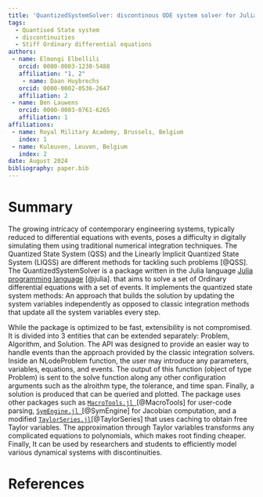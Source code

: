 ```yaml
---
title: 'QuantizedSystemSolver: discontinous ODE system solver for Julia.'
tags:
  - Quantised State system
  - discontinuities
  - Stiff Ordinary differential equations
authors:
 - name: Elmongi Elbellili
   orcid: 0000-0003-1230-5488
   affiliation: "1, 2"
    - name: Daan Huybrechs
   orcid: 0000-0002-0536-2647
   affiliation: 2
 - name: Ben Lauwens
   orcid: 0000-0003-0761-6265
   affiliation: 1
affiliations:
 - name: Royal Military Academy, Brussels, Belgium
   index: 1
 - name: Kuleuven, Leuven, Belgium
   index: 2
date: August 2024
bibliography: paper.bib
---
```


# Summary

The growing intricacy of contemporary engineering systems, typically reduced to differential equations with events, poses a difficulty in digitally simulating them using traditional numerical integration techniques. The Quantized State System (QSS) and the Linearly Implicit Quantized State System (LIQSS) are different methods for tackling such problems [@QSS]. The QuantizedSystemSolver is a package written in the Julia language [Julia programming language](https://julialang.org) [@julia]. that aims to solve a set of Ordinary differential equations with a set of events. It implements the quantized state system methods: An approach that builds the solution by updating the system variables independently as opposed to classic integration methods that update all the system variables every step.

While the package is optimized to be fast, extensibility is not compromised. It is divided into 3 entities that can be extended separately: Problem, Algorithm, and Solution. The API was designed to provide an easier way to handle events than the approach provided by the classic integration solvers. Inside an NLodeProblem function, the user may introduce any parameters, variables, equations, and events. The output of this function (object of type Problem) is sent to the solve function along any other configuration arguments such as the alroithm type, the tolerance, and time span. Finally, a solution is produced that can be queried and plotted. The package uses other packages such as  [`MacroTools.jl `]( https://github.com/FluxML/MacroTools.jl)[@MacroTools] for user-code parsing, [`SymEngine.jl `]( https://github.com/symengine/SymEngine.jl)[@SymEngine]  for Jacobian computation, and a modified [`TaylorSeries.jl`](https://github.com/JuliaDiff/TaylorSeries.jl/)[@TaylorSeries] that uses caching to obtain free Taylor variables. The approximation through Taylor variables transforms any complicated equations to polynomials, which makes root finding cheaper. Finally, It can be used by researchers and students to efficiently model various dynamical systems with discontinuities. 



# References

